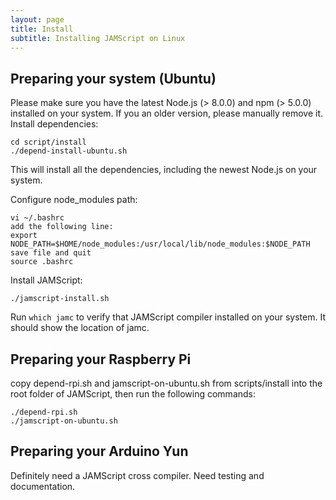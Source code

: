 ```yaml
---
layout: page
title: Install
subtitle: Installing JAMScript on Linux
---
```


## Preparing your system (Ubuntu)    

Please make sure you have the latest Node.js (> 8.0.0) and npm (> 5.0.0) installed on your system.
If you an older version, please manually remove it. 
Install dependencies:  
```shell
cd script/install
./depend-install-ubuntu.sh
```  
This will install all the dependencies, including the newest Node.js on your system.  

Configure node_modules path:
```shell
vi ~/.bashrc
add the following line:
export NODE_PATH=$HOME/node_modules:/usr/local/lib/node_modules:$NODE_PATH
save file and quit
source .bashrc
```  
  
Install JAMScript:
```shell
./jamscript-install.sh
```

Run `which jamc` to verify that JAMScript compiler installed on your system. It should show the location of jamc.

## Preparing your Raspberry Pi

copy depend-rpi.sh and jamscript-on-ubuntu.sh from scripts/install into the root folder of JAMScript, then run the following commands:  
```shell
./depend-rpi.sh
./jamscript-on-ubuntu.sh
```

## Preparing your Arduino Yun

Definitely need a JAMScript cross compiler.
Need testing and documentation.